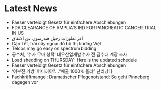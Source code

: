 # Latest News
-  Faeser verteidigt Gesetz für einfachere Abschiebungen
-  FDA CLEARANCE OF AMPLIA'S IND FOR PANCREATIC CANCER TRIAL IN US
-  اخر تطورات رحيل هندرسون عن الاتفاق
-  Cận Tết, trái cây ngoại đổ bộ thị trường Việt
-  Telcos may go easy on spectrum bidding
-  공수처, '수사 무마 청탁' 대우산업개발 수사 전 금수대 계장 조사
-  Load shedding on THURSDAY- Here is the updated schedule
-  Faeser verteidigt Gesetz für einfachere Abschiebungen
-  ‘이부진 가방’ 어디꺼야?…“매출 1000% 올라” 난리났다
-  Fachkräftmangel: Dramatischer Pflegenotstand: So geht Pinneberg dagegen vor
